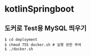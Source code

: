 # kotlinSpringboot

## 도커로 Test용 MySQL 띄우기
```shell
$ cd deployment
$ chmod 755 docker.sh # 실행 권한 부여
$ ./docker.sh
```

